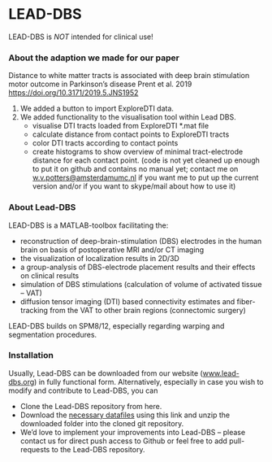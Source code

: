LEAD-DBS
========

LEAD-DBS is *NOT* intended for clinical use!

### About the adaption we made for our paper
Distance to white matter tracts is associated with deep brain stimulation motor outcome in Parkinson’s disease
Prent et al. 2019 https://doi.org/10.3171/2019.5.JNS1952
1. We added a button to import ExploreDTI data.
2. We added functionality to the visualisation tool within Lead DBS.
   - visualise DTI tracts loaded from ExploreDTI *.mat file
   - calculate distance from contact points to ExploreDTI tracts
   - color DTI tracts according to contact points
   - create histograms to show overview of minimal tract-electrode distance for each contact point.
(code is not yet cleaned up enough to put it on github and contains no manual yet; contact me on w.v.potters@amsterdamumc.nl if you want me to put up the current version and/or if you want to skype/mail about how to use it)

### About Lead-DBS

LEAD-DBS is a MATLAB-toolbox facilitating the: 

- reconstruction of deep-brain-stimulation (DBS) electrodes in the human brain on basis of postoperative MRI and/or CT imaging
- the visualization of localization results in 2D/3D
- a group-analysis of DBS-electrode placement results and their effects on clinical results
- simulation of DBS stimulations (calculation of volume of activated tissue – VAT)
- diffusion tensor imaging (DTI) based connectivity estimates and fiber-tracking from the VAT to other brain regions (connectomic surgery)

LEAD-DBS builds on SPM8/12, especially regarding warping and segmentation procedures.

### Installation

Usually, Lead-DBS can be downloaded from our website (www.lead-dbs.org) in fully functional form.
Alternatively, especially in case you wish to modify and contribute to Lead-DBS, you can

- Clone the Lead-DBS repository from here.
- Download the [necessary datafiles](http://www.lead-dbs.org/release/download.php?id=data) using this link and unzip the downloaded folder into the cloned git repository.
- We’d love to implement your improvements into Lead-DBS – please contact us for direct push access to Github or feel free to add pull-requests to the Lead-DBS repository.
